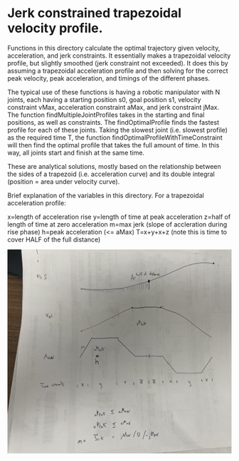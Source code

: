 # Jerk constrained trapezoidal velocity profile.

Functions in this directory calculate the optimal trajectory given velocity, acceleration, and jerk constraints. It essentially makes a trapezoidal velocity profile, but slightly smoothed (jerk constraint not exceeded). It does this by assuming a trapezoidal acceleration profile and then solving for the correct peak velocity, peak acceleration, and timings of the different phases.

The typical use of these functions is having a robotic manipulator with N joints, each having a starting position s0, goal position s1, velocity constraint vMax, acceleration constraint aMax, and jerk constraint jMax. The function findMultipleJointProfiles takes in the starting and final positions, as well as constraints. The findOptimalProfile finds the fastest profile for each of these joints. Taking the slowest joint (i.e. slowest profile) as the required time T, the function findOptimalProfileWithTimeConstraint will then find the optimal profile that takes the full amount of time. In this way, all joints start and finish at the same time.

These are analytical solutions, mostly based on the relationship between the sides of a trapezoid (i.e. acceleration curve) and its double integral (position = area under velocity curve).

Brief explanation of the variables in this directory. For a trapezoidal acceleration profile:

x=length of acceleration rise
y=length of time at peak acceleration
z=half of length of time at zero acceleration
m=max jerk (slope of accleration during rise phase)
h=peak acceleration (<= aMax)
T=x+y+x+z (note this is time to cover HALF of the full distance)

![alt text](sketch.jpg)

